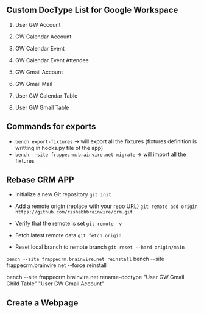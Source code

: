 ## Custom DocType List for Google Workspace

1. User GW Account

2. GW Calendar Account
3. GW Calendar Event
4. GW Calendar Event Attendee

5. GW Gmail Account
6. GW Gmail Mail

7. User GW Calendar Table
8. User GW Gmail Table

## Commands for exports

- `bench export-fixtures` -> will export all the fixtures (fixtures definition is writting in hooks.py file of the app)
- `bench --site frappecrm.brainvire.net migrate` -> will import all the fixtures


##  Rebase CRM APP

- Initialize a new Git repository
`git init`

- Add a remote origin (replace with your repo URL)
`git remote add origin https://github.com/rishabhbrainvire/crm.git`

- Verify that the remote is set
`git remote -v`

- Fetch latest remote data
`git fetch origin`

- Reset local branch to remote branch
`git reset --hard origin/main`


`bench --site frappecrm.brainvire.net reinstall`
bench --site frappecrm.brainvire.net --force reinstall


bench --site frappecrm.brainvire.net rename-doctype "User GW Gmail Child Table" "User GW Gmail Account"


## Create a Webpage